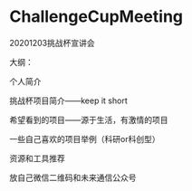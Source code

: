 # ChallengeCupMeeting
20201203挑战杯宣讲会



大纲：

个人简介

挑战杯项目简介——keep it short

希望看到的项目——源于生活，有激情的项目

一些自己喜欢的项目举例（科研or科创型）

资源和工具推荐

放自己微信二维码和未来通信公众号